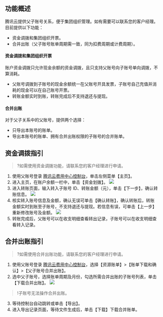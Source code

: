 ## 功能概述
腾讯云提供父子账号关系，便于集团组织管理。如有需要可以联系您的客户经理。
目前提供以下功能：

- 资金调拨和集团组织开票。
- 合并出账（父子账号账单周期需一致，同为扣费周期或计费周期）。

#### 资金调拨和集团组织开票
账户资金调拨只允许现金余额的资金调拨，且只支持父账号向子账号单向调拨，不算消耗。

- 父账号调拨到子账号的现金余额统一在父账号开具发票，子账号自己充值并消耗的现金可以在自己账号开票。
- 转账金额实时到账，转账完成后不支持退还与提现。

#### 合并出账
对于父子关系中的父账号，提供两个选择：
- 只导出本账号的账单。
- 导出本账号的账单、拥有合并出账权限的子账号的合并账单。


## 资金调拨指引
>?如需使用资金调拨功能，请联系您的客户经理进行申请。

1. 使用父账号登录 [ 腾讯云费用中心控制台](https://console.cloud.tencent.com/account)，单击左侧菜单【主页】。
2. 进入主页，在账户余额一栏中，单击【资金划拨】。
![](https://main.qcloudimg.com/raw/629405d5583c54aac608eea73feb1fdc.jpg)
3. 进入转账页面，输入转入子账号 ID、转账金额（元），单击【下一步】，确认转账信息。
![](https://main.qcloudimg.com/raw/3a0725023461659bc7e89b1e25a51185.png)
4. 核实转入账号信息及金额，确认无误可单击【确认转账】，确认转账后，转账金额实时到账至子账号，不支持退还与提现。若信息有误，可单击【上一步】重新修改账号及金额。
![](https://main.qcloudimg.com/raw/89a6c2913db033c6526a15c10a7aaedf.png)
5. 转账完成后，父账号可以在收支明细查看转出记录，子账号可以在收支明细查看转入记录。

## 合并出账指引
>?如需使用合并出账功能，请联系您的客户经理进行申请。

1. 使用父账号登录 [ 腾讯云费用中心控制台](https://console.cloud.tencent.com/account)，选择【资源账单】>【账单下载和确认】>【父子账号合并出账】。
2. 选中父子账号，选择账单周期及月份，勾选所需合并出账的子账号列表，单击【下载合并出账】。
![](https://main.qcloudimg.com/raw/34aecb1c96bbe117601662924519df85.png)
>!子账号无法操作合并出账。
3. 等待控制台自动跳转或单击【导出】。
4. 进入导出记录页面，等待文件生成后，单击【下载】下载合并账单。
